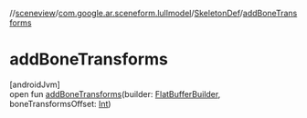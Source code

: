 //[sceneview](../../../index.md)/[com.google.ar.sceneform.lullmodel](../index.md)/[SkeletonDef](index.md)/[addBoneTransforms](add-bone-transforms.md)

# addBoneTransforms

[androidJvm]\
open fun [addBoneTransforms](add-bone-transforms.md)(builder: [FlatBufferBuilder](../../com.google.flatbuffers/-flat-buffer-builder/index.md), boneTransformsOffset: [Int](https://kotlinlang.org/api/latest/jvm/stdlib/kotlin/-int/index.html))
